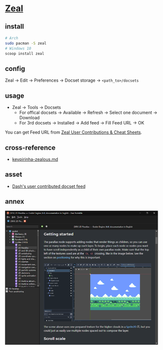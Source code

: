 # [Zeal](https://github.com/zealdocs/zeal)

## install

```sh
# Arch
sudo pacman -S zeal
# Windows 10
scoop install zeal
```

## config

Zeal → Edit → Preferences → Docset storage → `<path_to>/docsets`

## usage

- Zeal → Tools → Docsets
  - For offical docsets → Available → Refresh → Select one document → Download
  - For 3rd docsets → Installed → Add feed → Fill Feed URL → OK

You can get Feed URL from [Zeal User Contributions & Cheat Sheets](https://zealusercontributions.vercel.app/docsets).

## cross-reference

- [keypirinha-zealous.md](/opt/_windows/keypirinha/keypirinha.md)

## asset

- [Dash's user contributed docset feed](https://github.com/hashhar/dash-contrib-docset-feeds)

## annex

![zeal](/_image/opt/zeal.png)
